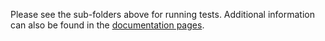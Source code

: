 Please see the sub-folders above for running tests.  Additional information can also be found in the
[documentation pages](http://web.math.ucsb.edu/~atzberg/gdvae/docs/index.html).

